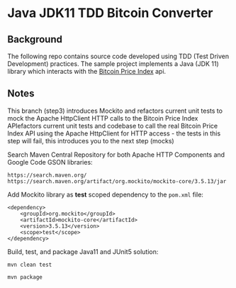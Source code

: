# Java JDK11 TDD Bitcoin Converter

## Background
The following repo contains source code developed using TDD (Test Driven Development) practices. The sample project implements a Java (JDK 11) library which interacts with the [Bitcoin Price Index](https://www.coindesk.com/coindesk-api) api.

## Notes

This branch (step3) introduces Mockito and refactors current unit tests to mock the Apache HttpClient HTTP calls to the Bitcoin Price Index APIefactors current unit tests and codebase to call the real Bitcoin Price Index API using the Apache HttpClient for HTTP access - the tests in this step will fail, this introduces you to the next step (mocks)

Search Maven Central Repository for both Apache HTTP Components and Google Code GSON libraries:

```
https://search.maven.org/
https://search.maven.org/artifact/org.mockito/mockito-core/3.5.13/jar
```

Add Mockito library as **test** scoped dependency to the ```pom.xml``` file:

```
<dependency>
    <groupId>org.mockito</groupId>
    <artifactId>mockito-core</artifactId>
    <version>3.5.13</version>
    <scope>test</scope>
</dependency>  
```

Build, test, and package Java11 and JUnit5 solution:

```
mvn clean test
```

```
mvn package
```